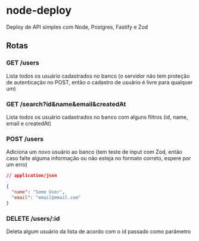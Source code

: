 # node-deploy
Deploy de API simples com Node, Postgres, Fastify e Zod

## Rotas

### GET /users
Lista todos os usuário cadastrados no banco (o servidor não tem proteção de autenticação no POST, então o cadastro de usuário é livre para qualquer um)

### GET /search?id&name&email&createdAt
Lista todos os usuário cadastrados no banco com alguns filtros (id, name, email e createdAt)

### POST /users
Adiciona um novo usuário ao banco (tem teste de input com Zod, então caso falte alguma informação ou não esteja no formato correto, espere por um erro)

```json
// application/json

{
  "name": "Some User",
  "email": "email@email.com"
}
```

### DELETE /users/:id
Deleta algum usuário da lista de acordo com o id passado como parâmetro